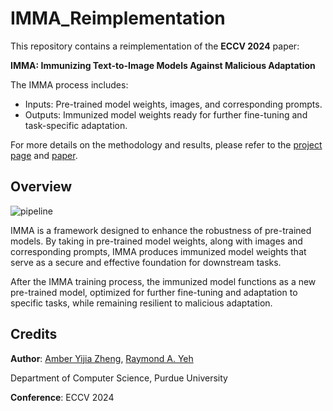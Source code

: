 # IMMA_Reimplementation

This repository contains a reimplementation of the **ECCV 2024** paper:

**IMMA: Immunizing Text-to-Image Models Against Malicious Adaptation**

The IMMA process includes:
  - Inputs: Pre-trained model weights, images, and corresponding prompts.
  - Outputs: Immunized model weights ready for further fine-tuning and task-specific adaptation.

For more details on the methodology and results, please refer to the [project page](https://www.amberyzheng.com/imma/) and [paper](https://arxiv.org/abs/2311.18815).

## Overview

![pipeline](https://github.com/user-attachments/assets/10fda64e-7cef-4e3b-9c25-418d644833d3)

IMMA is a framework designed to enhance the robustness of pre-trained models. By taking in pre-trained model weights, along with images and corresponding prompts, IMMA produces immunized model weights that serve as a secure and effective foundation for downstream tasks.

After the IMMA training process, the immunized model functions as a new pre-trained model, optimized for further fine-tuning and adaptation to specific tasks, while remaining resilient to malicious adaptation.

## Credits
**Author**: [Amber Yijia Zheng](https://amberyzheng.com/), [Raymond A. Yeh](https://raymond-yeh.com/)

Department of Computer Science, Purdue University

**Conference**: ECCV 2024

